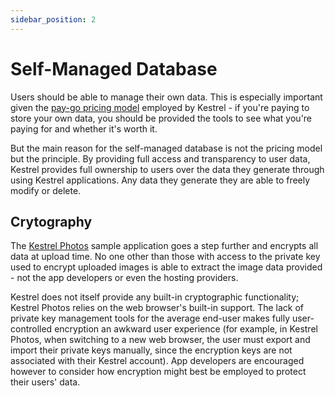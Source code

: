 ```yaml
---
sidebar_position: 2
---
```


# Self-Managed Database

Users should be able to manage their own data. This is especially important 
given the [pay-go pricing model](paygo) employed by Kestrel - if 
you're 
paying to store your own data, you should be provided the tools to see what 
you're paying for and whether it's worth it.

But the main reason for the self-managed database is not the pricing model 
but the principle. By providing full access and transparency to user data, 
Kestrel provides full ownership to users over the data they generate through 
using Kestrel applications. Any data they generate they are able to freely 
modify or delete.

## Crytography

The [Kestrel Photos](https://kestrelphotos.substructure.one) sample 
application goes a step further and encrypts all data at upload time. No one 
other than those with access to the private key used to encrypt uploaded 
images is able to extract the image data provided - not the app developers 
or even the hosting providers.

Kestrel does not itself provide any built-in cryptographic functionality; 
Kestrel Photos relies on the web browser's built-in support. The lack of 
private key management tools for the average end-user makes fully 
user-controlled encryption an awkward user experience (for example, in 
Kestrel Photos, when switching to a new web browser, the user must export 
and import their private keys manually, since the encryption keys are not 
associated with their Kestrel account). App developers are encouraged 
however to consider how encryption might best be employed to protect their 
users' data.  